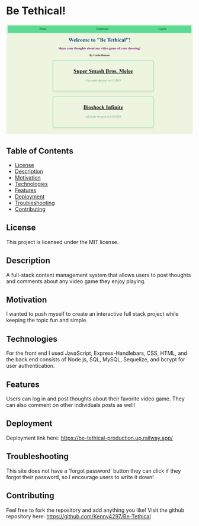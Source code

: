 # Be Tethical!
![Screenshot](./public/images/BeTethicalUpdated.png)

## Table of Contents
- [License](#license)
- [Description](#description)
- [Motivation](#motivation)
- [Technologies](#technologies)
- [Features](#features)
- [Deployment](#Deployment)
- [Troubleshooting](#troubleshooting)
- [Contributing](#contributing)

## License
This project is licensed under the MIT license.

## Description
A full-stack content management system that allows users to post thoughts and comments about any video game they enjoy playing. 

## Motivation
I wanted to push myself to create an interactive full stack project while keeping the topic fun and simple.

## Technologies
For the front end I used JavaScript, Express-Handlebars, CSS, HTML, and the back end consists of Node.js, SQL, MySQL, Sequelize, and bcrypt for user authentication. 

## Features
Users can log in and post thoughts about their favorite video game. They can also comment on other individuals posts as well!

## Deployment
Deployment link here: https://be-tethical-production.up.railway.app/

## Troubleshooting
This site does not have a 'forgot password' button they can click if they forgot their password, so I encourage users to write it down!

## Contributing
Feel free to fork the repository and add anything you like! Visit the github repository here: https://github.com/Kenny4297/Be-Tethical
